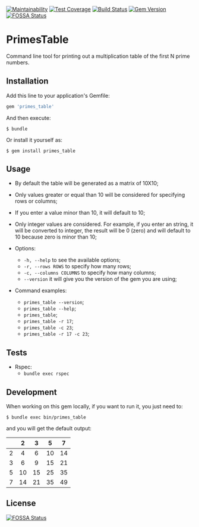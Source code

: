 [![Maintainability](https://api.codeclimate.com/v1/badges/76cdbb4e023166cc619d/maintainability)](https://codeclimate.com/github/nisevi/primes_table/maintainability) [![Test Coverage](https://api.codeclimate.com/v1/badges/76cdbb4e023166cc619d/test_coverage)](https://codeclimate.com/github/nisevi/primes_table/test_coverage) [![Build Status](https://semaphoreci.com/api/v1/nisevi/primes_table/branches/master/shields_badge.svg)](https://semaphoreci.com/nisevi/primes_table) [![Gem Version](https://badge.fury.io/rb/primes_table.svg)](https://badge.fury.io/rb/primes_table)
[![FOSSA Status](https://app.fossa.io/api/projects/git%2Bgithub.com%2Fnisevi%2Fprimes_table.svg?type=shield)](https://app.fossa.io/projects/git%2Bgithub.com%2Fnisevi%2Fprimes_table?ref=badge_shield)

# PrimesTable

Command line tool for printing out a multiplication table of the first N prime numbers.

## Installation

Add this line to your application's Gemfile:

```ruby
gem 'primes_table'
```

And then execute:

    $ bundle

Or install it yourself as:

    $ gem install primes_table

## Usage

- By default the table will be generated as a matrix of 10X10;

- Only values greater or equal than 10 will be considered for specifying rows or columns;

- If you enter a value minor than 10, it will default to 10;

- Only integer values are considered. For example, if you enter an string, it will be converted to integer, the result will be 0 (zero) and will default to 10 because zero is minor than 10;

- Options:
    - `-h, --help` to see the available options;
    - `-r, --rows ROWS` to specify how many rows;
    - `-c, --columns COLUMNS` to specify how many columns;
    - `--version` it will give you the version of the gem you are using;

- Command examples:
    - `primes_table --version`;
    - `primes_table --help`;
    - `primes_table`;
    - `primes_table -r 17`;
    - `primes_table -c 23`;
    - `primes_table -r 17 -c 23`;

## Tests

- Rspec:
    - `bundle exec rspec`

## Development

When working on this gem locally, if you want to run it, you just need to:

`$ bundle exec bin/primes_table`

and you will get the default output:

|     |   2  |  3  |   5  |   7  |
|:---:|:----:|:---:|:----:|:----:|
|  2  |   4  |  6  |   10 |  14  |
|  3  |   6  |  9  |   15 |  21  |
|  5  |  10  | 15  |   25 |  35  |
|  7  |  14  | 21  |   35 |  49  |



## License
[![FOSSA Status](https://app.fossa.io/api/projects/git%2Bgithub.com%2Fnisevi%2Fprimes_table.svg?type=large)](https://app.fossa.io/projects/git%2Bgithub.com%2Fnisevi%2Fprimes_table?ref=badge_large)